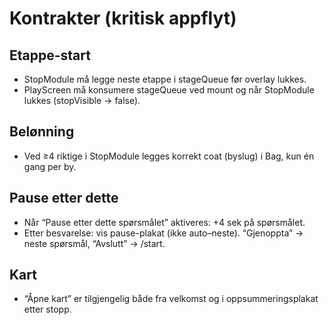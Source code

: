 # Kontrakter (kritisk appflyt)

## Etappe-start
- StopModule må legge neste etappe i stageQueue før overlay lukkes.
- PlayScreen må konsumere stageQueue ved mount og når StopModule lukkes (stopVisible → false).

## Belønning
- Ved ≥4 riktige i StopModule legges korrekt coat (byslug) i Bag, kun én gang per by.

## Pause etter dette
- Når “Pause etter dette spørsmålet” aktiveres: +4 sek på spørsmålet.
- Etter besvarelse: vis pause-plakat (ikke auto–neste). “Gjenoppta” -> neste spørsmål, “Avslutt” -> /start.

## Kart
- “Åpne kart” er tilgjengelig både fra velkomst og i oppsummeringsplakat etter stopp.

